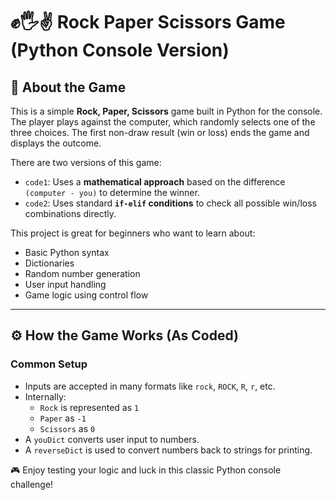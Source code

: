 # ✊🖐✌ Rock Paper Scissors Game (Python Console Version)

## 📌 About the Game

This is a simple **Rock, Paper, Scissors** game built in Python for the console. The player plays against the computer, which randomly selects one of the three choices. The first non-draw result (win or loss) ends the game and displays the outcome.

There are two versions of this game:
- `code1`: Uses a **mathematical approach** based on the difference `(computer - you)` to determine the winner.
- `code2`: Uses standard **`if-elif` conditions** to check all possible win/loss combinations directly.

This project is great for beginners who want to learn about:
- Basic Python syntax
- Dictionaries
- Random number generation
- User input handling
- Game logic using control flow

---

## ⚙️ How the Game Works (As Coded)

### Common Setup
- Inputs are accepted in many formats like `rock`, `ROCK`, `R`, `r`, etc.
- Internally:
  - `Rock` is represented as `1`
  - `Paper` as `-1`
  - `Scissors` as `0`
- A `youDict` converts user input to numbers.
- A `reverseDict` is used to convert numbers back to strings for printing.

🎮 Enjoy testing your logic and luck in this classic Python console challenge!
